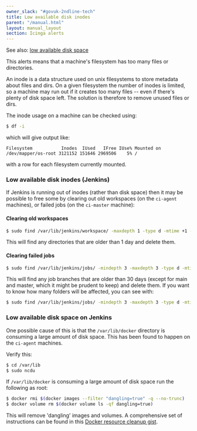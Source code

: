 ```yaml
---
owner_slack: "#govuk-2ndline-tech"
title: Low available disk inodes
parent: "/manual.html"
layout: manual_layout
section: Icinga alerts
---
```


See also: [low available disk space](low-available-disk-space.html)

This alerts means that a machine's filesystem has too many files or directories.

An inode is a data structure used on unix filesystems to store metadata about files and dirs. On a given filesystem the number of inodes is limited, so a machine may run out if it creates too many files -- even if there's plenty of disk space left. The solution is therefore to remove unused files or dirs.

The inode usage on a machine can be checked using:

```sh
$ df -i
```

which will give output like:

```
Filesystem           Inodes  IUsed   IFree IUse% Mounted on
/dev/mapper/os-root 3121152 151646 2969506    5% /
```

with a row for each filesystem currently mounted.

### Low available disk inodes (Jenkins)

If Jenkins is running out of inodes (rather than disk space) then it may be
possible to free some by clearing out old workspaces (on the `ci-agent` machines), or failed jobs (on the `ci-master` machine):

#### Clearing old workspaces

```sh
$ sudo find /var/lib/jenkins/workspace/ -maxdepth 1 -type d -mtime +1 -exec rm -rf {} \;
```

This will find any directories that are older than 1 day and delete them.

#### Clearing failed jobs

```sh
$ sudo find /var/lib/jenkins/jobs/ -mindepth 3 -maxdepth 3 -type d -mtime +30 | grep -v -P "main|master" | xargs -I {} sudo rm -rf {}
```

This will find any job branches that are older than 30 days (except for main and master, which it might be prudent to keep) and delete them. If you want to know how many folders will be affected, you can see with:

```sh
$ sudo find /var/lib/jenkins/jobs/ -mindepth 3 -maxdepth 3 -type d -mtime +30 | grep -v -P "main|master" | wc -l
```

### Low available disk space on Jenkins

One possible cause of this is that the `/var/lib/docker` directory is consuming
a large amount of disk space. This has been found to happen on the `ci-agent`
machines.

Verify this:

```sh
$ cd /var/lib
$ sudo ncdu
```

If `/var/lib/docker` is consuming a large amount of disk space run the
following as root:

```sh
$ docker rmi $(docker images --filter "dangling=true" -q --no-trunc)
$ docker volume rm $(docker volume ls -qf dangling=true)
```

This will remove 'dangling' images and volumes. A comprehensive set of
instructions can be found in this
[Docker resource cleanup gist][docker-cleanup].

[docker-cleanup]: https://gist.github.com/bastman/5b57ddb3c11942094f8d0a97d461b430
